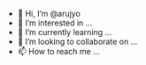 - 👋 Hi, I’m @arujyo
- 👀 I’m interested in ...
- 🌱 I’m currently learning ...
- 💞️ I’m looking to collaborate on ...
- 📫 How to reach me ...

<!---
arujyo/arujyo is a ✨ special ✨ repository because its `README.md` (this file) appears on your GitHub profile.
You can click the Preview link to take a look at your changes.
--->
